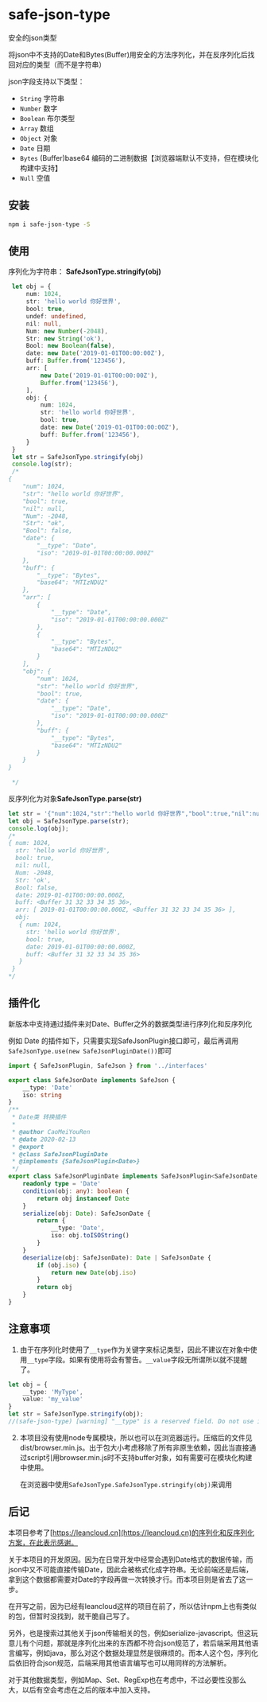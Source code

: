 # safe-json-type

安全的json类型

将json中不支持的Date和Bytes(Buffer)用安全的方法序列化，并在反序列化后找回对应的类型（而不是字符串）

json字段支持以下类型：

-   `String` 字符串
-   `Number` 数字
-   `Boolean` 布尔类型
-   `Array` 数组
-   `Object` 对象
-   `Date` 日期
-   `Bytes` (Buffer)base64 编码的二进制数据【浏览器端默认不支持，但在模块化构建中支持】
-   `Null` 空值

## 安装

```bash
npm i safe-json-type -S
```

## 使用

序列化为字符串： **SafeJsonType.stringify(obj)**

```typescript
 let obj = {
     num: 1024,
     str: 'hello world 你好世界',
     bool: true,
     undef: undefined,
     nil: null,
     Num: new Number(-2048),
     Str: new String('ok'),
     Bool: new Boolean(false),
     date: new Date('2019-01-01T00:00:00Z'),
     buff: Buffer.from('123456'),
     arr: [
         new Date('2019-01-01T00:00:00Z'),
         Buffer.from('123456'),
     ],
     obj: {
         num: 1024,
         str: 'hello world 你好世界',
         bool: true,
         date: new Date('2019-01-01T00:00:00Z'),
         buff: Buffer.from('123456'),
     }
 }
 let str = SafeJsonType.stringify(obj)
 console.log(str);
 /*
{
    "num": 1024,
    "str": "hello world 你好世界",
    "bool": true,
    "nil": null,
    "Num": -2048,
    "Str": "ok",
    "Bool": false,
    "date": {
        "__type": "Date",
        "iso": "2019-01-01T00:00:00.000Z"
    },
    "buff": {
        "__type": "Bytes",
        "base64": "MTIzNDU2"
    },
    "arr": [
        {
            "__type": "Date",
            "iso": "2019-01-01T00:00:00.000Z"
        },
        {
            "__type": "Bytes",
            "base64": "MTIzNDU2"
        }
    ],
    "obj": {
        "num": 1024,
        "str": "hello world 你好世界",
        "bool": true,
        "date": {
            "__type": "Date",
            "iso": "2019-01-01T00:00:00.000Z"
        },
        "buff": {
            "__type": "Bytes",
            "base64": "MTIzNDU2"
        }
    }
}
 
 */
```

反序列化为对象**SafeJsonType.parse(str)**

```typescript
let str = '{"num":1024,"str":"hello world 你好世界","bool":true,"nil":null,"Num":-2048,"Str":"ok","Bool":false,"date":{"__type":"Date","iso":"2019-01-01T00:00:00.000Z"},"buff":{"__type":"Bytes","base64":"MTIzNDU2"},"arr":[{"__type":"Date","iso":"2019-01-01T00:00:00.000Z"},{"__type":"Bytes","base64":"MTIzNDU2"}],"obj":{"num":1024,"str":"hello world 你好世界","bool":true,"date":{"__type":"Date","iso":"2019-01-01T00:00:00.000Z"},"buff":{"__type":"Bytes","base64":"MTIzNDU2"}}}';
let obj = SafeJsonType.parse(str);
console.log(obj);
/*
{ num: 1024,
  str: 'hello world 你好世界',
  bool: true,
  nil: null,
  Num: -2048,
  Str: 'ok',
  Bool: false,
  date: 2019-01-01T00:00:00.000Z,
  buff: <Buffer 31 32 33 34 35 36>,
  arr: [ 2019-01-01T00:00:00.000Z, <Buffer 31 32 33 34 35 36> ],
  obj:
   { num: 1024,
     str: 'hello world 你好世界',
     bool: true,
     date: 2019-01-01T00:00:00.000Z,
     buff: <Buffer 31 32 33 34 35 36> 
   }
 }
*/
```

## 插件化

新版本中支持通过插件来对Date、Buffer之外的数据类型进行序列化和反序列化

例如 Date 的插件如下，只需要实现SafeJsonPlugin接口即可，最后再调用 ```SafeJsonType.use(new SafeJsonPluginDate())```即可

```typescript
import { SafeJsonPlugin, SafeJson } from '../interfaces'

export class SafeJsonDate implements SafeJson {
    __type: 'Date'
    iso: string
}
/**
 * Date类 转换插件
 *
 * @author CaoMeiYouRen
 * @date 2020-02-13
 * @export
 * @class SafeJsonPluginDate
 * @implements {SafeJsonPlugin<Date>}
 */
export class SafeJsonPluginDate implements SafeJsonPlugin<SafeJsonDate, Date> {
    readonly type = 'Date'
    condition(obj: any): boolean {
        return obj instanceof Date
    }
    serialize(obj: Date): SafeJsonDate {
        return {
            __type: 'Date',
            iso: obj.toISOString()
        }
    }
    deserialize(obj: SafeJsonDate): Date | SafeJsonDate {
        if (obj.iso) {
            return new Date(obj.iso)
        }
        return obj
    }
}
```



## 注意事项

1.  由于在序列化时使用了`__type`作为关键字来标记类型，因此不建议在对象中使用`__type`字段。如果有使用将会有警告。`__value`字段无所谓所以就不提醒了。

```typescript
let obj = {
    __type: 'MyType',
    value: 'my_value'
}
let str = SafeJsonType.stringify(obj);
//(safe-json-type) [warning] "__type" is a reserved field. Do not use it unless necessary
```

2.  本项目没有使用node专属模块，所以也可以在浏览器运行。压缩后的文件见dist/browser.min.js。出于包大小考虑移除了所有非原生依赖，因此当直接通过script引用browser.min.js时不支持buffer对象，如有需要可在模块化构建中使用。

    在浏览器中使用```SafeJsonType.SafeJsonType.stringify(obj)```来调用

## 后记

本项目参考了[https://leancloud.cn](https://leancloud.cn)的序列化和反序列化方案，在此表示感谢。

关于本项目的开发原因。因为在日常开发中经常会遇到Date格式的数据传输，而json中又不可能直接传输Date，因此会被格式化成字符串。无论前端还是后端，拿到这个数据都需要对Date的字段再做一次转换才行。而本项目则是省去了这一步。

在开写之前，因为已经有leancloud这样的项目在前了，所以估计npm上也有类似的包，但暂时没找到，就干脆自己写了。

另外，也是搜索过其他关于json传输相关的包，例如serialize-javascript。但这玩意儿有个问题，那就是序列化出来的东西都不符合json规范了，若后端采用其他语言编写，例如java，那么对这个数据处理显然是很麻烦的。而本人这个包，序列化后依旧符合json规范，后端采用其他语言编写也可以用同样的方法解析。

对于其他数据类型，例如Map、Set、RegExp也在考虑中，不过必要性没那么大，以后有空会考虑在之后的版本中加入支持。